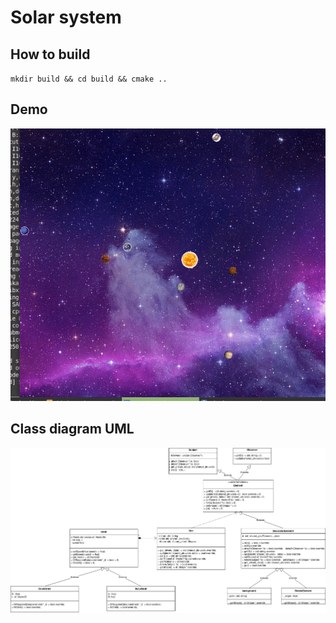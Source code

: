 # Solar system

## How to build
` mkdir build && cd build && cmake .. `

## Demo

![solar_system](https://raw.githubusercontent.com/vuhailongkl97/sfml/master/solar_system.gif)

## Class diagram UML  

![class_diagram](https://raw.githubusercontent.com/vuhailongkl97/sfml/master/solar_system/diagram/class_diagram.png)